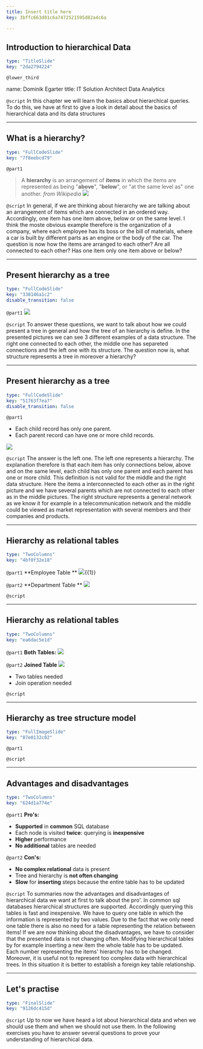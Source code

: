 ```yaml
---
title: Insert title here
key: 3bffc663d01c6a7472521595d82a4c6a

---
```

## Introduction to hierarchical Data

```yaml
type: "TitleSlide"
key: "2da2794224"
```

`@lower_third`

name: Dominik Egarter
title: IT Solution Architect Data Analytics


`@script`
In this chapter we will learn the basics about hierarchical queries. To do this, we have at first to give a look in detail about the basics of hierarchical data and its data structures


---
## What is a hierarchy?

```yaml
type: "FullCodeSlide"
key: "7f8eebcd79"
```

`@part1`
> A **hierarchy** is an arrangement of **items**  in which the items are represented as being "**above**", "**below**", or "at the same level as" one another.
_from Wikipedia_
![](https://assets.datacamp.com/production/repositories/4213/datasets/bb9182cfc37b4d0abc3290a77b91330a7ef9af91/hierarchyGeneral.jpg)


`@script`
In general, if we are thinking about hierarchy we are talking about an arrangement of items which are connected in an ordered way. Accordingly, one item has one item above, below or on the same level. I think the moste obvious example therefore is the organization of a company, where each employee has its boss or the bill of materials, where a car is built by different parts as an engine or the body of the car. The question is now how the items are arranged to each other? Are all connected to each other? Has one item only one item above or below?


---
## Present hierarchy as a tree

```yaml
type: "FullCodeSlide"
key: "338146a1c2"
disable_transition: false
```

`@part1`
![](https://assets.datacamp.com/production/repositories/4213/datasets/64b5ed02c0f1ff079c3d1779faaa6d13c4bfeec7/differentStructures.png)


`@script`
To answer these questions, we want to talk about how we could present a tree in general and how the tree of an hierarchy is define. In the presented pictures we can see 3 different examples of a data structure. The right one connected to each other, the middle one has separeted connections and the left one with its structure. The question now is, what structure represents a tree in moreover a hierarchy?


---
## Present hierarchy as a tree

```yaml
type: "FullCodeSlide"
key: "51763f7ea7"
disable_transition: false
```

`@part1`
- Each child record has only one parent.
- Each parent record can have one or more child records.

![](https://assets.datacamp.com/production/repositories/4213/datasets/36906347a2c4fb68d4de6c053410229d3d4924d0/compareStructure.png)


`@script`
The answer is the left one. The left one represents a hierarchy. The explanation therefore is that each item has only connections below, above and on the same level, each child has only one parent and each parent has one or more child. This definition is not valid for the middle and the right data structure. Here the items a interconnected to each other as in the right picture and we have several parents which are not connected to each other as in the middle pictures. The right structure represents a general network as we know it for example in a telecommunication network and the middle could be viewed as market representation with several members and their companies and products.


---
## Hierarchy as relational tables

```yaml
type: "TwoColumns"
key: "4bf0f32e18"
```

`@part1`
**Employee Table
**
![](https://assets.datacamp.com/production/repositories/4213/datasets/b8c369a806c13036da9c809096bc7181318dd922/empTable.png){{1}}


`@part2`
**Department Table
**
![](https://assets.datacamp.com/production/repositories/4213/datasets/36d468b58ab90a41a4ec4dc03080187595d726fc/DeptTable.png)


`@script`



---
## Hierarchy as relational tables

```yaml
type: "TwoColumns"
key: "ea6dac5e1d"
```

`@part1`
**Both Tables:**
![](https://assets.datacamp.com/production/repositories/4213/datasets/fe7ad8a90849dcaf42cc37b90dd0283b447cba2c/empDepTable.png)


`@part2`
**Joined Table**
![](https://assets.datacamp.com/production/repositories/4213/datasets/3fb97f690c130f38c1d43ead69f1585b283d9827/joinedDataOrg.png)

- Two tables needed
- Join operation needed


`@script`



---
## Hierarchy as tree structure model

```yaml
type: "FullImageSlide"
key: "07e0132c02"
```

`@part1`



`@script`



---
## Advantages and disadvantages

```yaml
type: "TwoColumns"
key: "624d1a774e"
```

`@part1`
**Pro's:**
- **Supported** in **common** SQL database 
- Each node is visited **twice**: querying is **inexpensive**
- **Higher** performance
- **No additional** tables are needed


`@part2`
**Con's:**

- **No complex relational** data is present
- Tree and hierarchy is **not often changing**
- **Slow** for **inserting** steps because the entire table has to be updated


`@script`
To summaries now the advantages and disadvantages of hierarchical data we want at first to talk about the pro'. In common sql databases hierarchical structures are supported. Accordingly querying this tables is fast and inexpensive. We have to query one table in which the information is represented by two values. Due to the fact that we only need one table there is also no need for a table representing the relation between items! If we are now thinking about the disadvantages, we have to consider that the presented data is not changing often. Modifying hierarchical tables by for example inserting a new item the whole table has to be updated. Each number representing the items' hierarchy has to be changed. Moreover, it is useful not to represent too complex data with hierarchical trees. In this situation it is better to establish a foreign key table relationship.


---
## Let's practise

```yaml
type: "FinalSlide"
key: "9126dc415d"
```

`@script`
Up to now we have heard a lot about hierarchical data and when we should use them and when we should not use them. In the following exercises you have to answer several questions to prove your understanding of hierarchical data.

